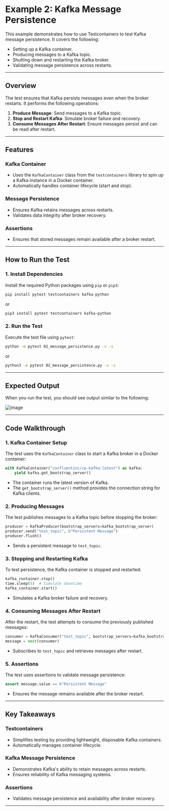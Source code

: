 # Example 2: Kafka Message Persistence

This example demonstrates how to use Testcontainers to test Kafka message persistence. It covers the following:

- Setting up a Kafka container.
- Producing messages to a Kafka topic.
- Shutting down and restarting the Kafka broker.
- Validating message persistence across restarts.

---

## Overview

The test ensures that Kafka persists messages even when the broker restarts. It performs the following operations:

1. **Produce Message**: Send messages to a Kafka topic.
2. **Stop and Restart Kafka**: Simulate broker failure and recovery.
3. **Consume Messages After Restart**: Ensure messages persist and can be read after restart.

---

## Features

### Kafka Container

- Uses the `KafkaContainer` class from the `testcontainers` library to spin up a Kafka instance in a Docker container.
- Automatically handles container lifecycle (start and stop).

### Message Persistence

- Ensures Kafka retains messages across restarts.
- Validates data integrity after broker recovery.

### Assertions

- Ensures that stored messages remain available after a broker restart.

---

## How to Run the Test

### 1. Install Dependencies

Install the required Python packages using `pip` or `pip3`:

```bash
pip install pytest testcontainers kafka-python
```

or

```bash
pip3 install pytest testcontainers kafka-python
```

### 2. Run the Test

Execute the test file using `pytest`:

```bash
python -m pytest 02_message_persistence.py -v -s
```

or

```bash
python3 -m pytest 02_message_persistence.py -v -s
```

---

## Expected Output

When you run the test, you should see output similar to the following:

![image](https://github.com/user-attachments/assets/dd40922b-2c11-49bf-878a-36bcce37f44b)

---

## Code Walkthrough

### 1. Kafka Container Setup

The test uses the `KafkaContainer` class to start a Kafka broker in a Docker container:

```python
with KafkaContainer("confluentinc/cp-kafka:latest") as kafka:
    yield kafka.get_bootstrap_server()
```

- The container runs the latest version of Kafka.
- The `get_bootstrap_server()` method provides the connection string for Kafka clients.

### 2. Producing Messages

The test publishes messages to a Kafka topic before stopping the broker:

```python
producer = KafkaProducer(bootstrap_servers=kafka_bootstrap_server)
producer.send("test_topic", b"Persistent Message")
producer.flush()
```

- Sends a persistent message to `test_topic`.

### 3. Stopping and Restarting Kafka

To test persistence, the Kafka container is stopped and restarted:

```python
kafka_container.stop()
time.sleep(5)  # Simulate downtime
kafka_container.start()
```

- Simulates a Kafka broker failure and recovery.

### 4. Consuming Messages After Restart

After the restart, the test attempts to consume the previously published messages:

```python
consumer = KafkaConsumer("test_topic", bootstrap_servers=kafka_bootstrap_server, auto_offset_reset="earliest")
message = next(consumer)
```

- Subscribes to `test_topic` and retrieves messages after restart.

### 5. Assertions

The test uses assertions to validate message persistence:

```python
assert message.value == b"Persistent Message"
```

- Ensures the message remains available after the broker restart.

---

## Key Takeaways

### Testcontainers

- Simplifies testing by providing lightweight, disposable Kafka containers.
- Automatically manages container lifecycle.

### Kafka Message Persistence

- Demonstrates Kafka's ability to retain messages across restarts.
- Ensures reliability of Kafka messaging systems.

### Assertions

- Validates message persistence and availability after broker recovery.

---

